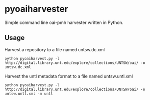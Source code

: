 pyoaiharvester
==============

Simple command line oai-pmh harvester written in Python.

Usage
-----

Harvest a repository to a file named untsw.dc.xml

```
python pyoaiharvest.py -l http://digital.library.unt.edu/explore/collections/UNTSW/oai/ -o untsw.dc.xml
```

Harvest the untl metadata format to a file named untsw.untl.xml

```
python pyoaiharvest.py -l http://digital.library.unt.edu/explore/collections/UNTSW/oai/ -o untsw.untl.xml -m untl
```
